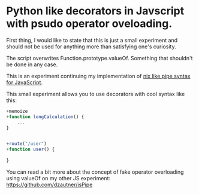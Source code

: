 Python like decorators in Javscript with psudo operator oveloading.
=====

First thing, I would like to state that this is just a small experiment and should not be used for anything more than satisfying one's curiosity. 

The script overwrites Function.prototype.valueOf. Something that shouldn't be done in any case.

This is an experiment continuing my implementation of [nix like pipe syntax for JavaScript](https://github.com/dzautner/jsPipe). 

This small experiment allows you to use decorators with cool syntax like this:

```javascript
+memoize
+function longCalculation() {
	...
}


+route("/user")
+function user() {
	
} 
```
You can read a bit more about the concept of fake operator overloading using valueOf on my other JS experiment:
https://github.com/dzautner/jsPipe